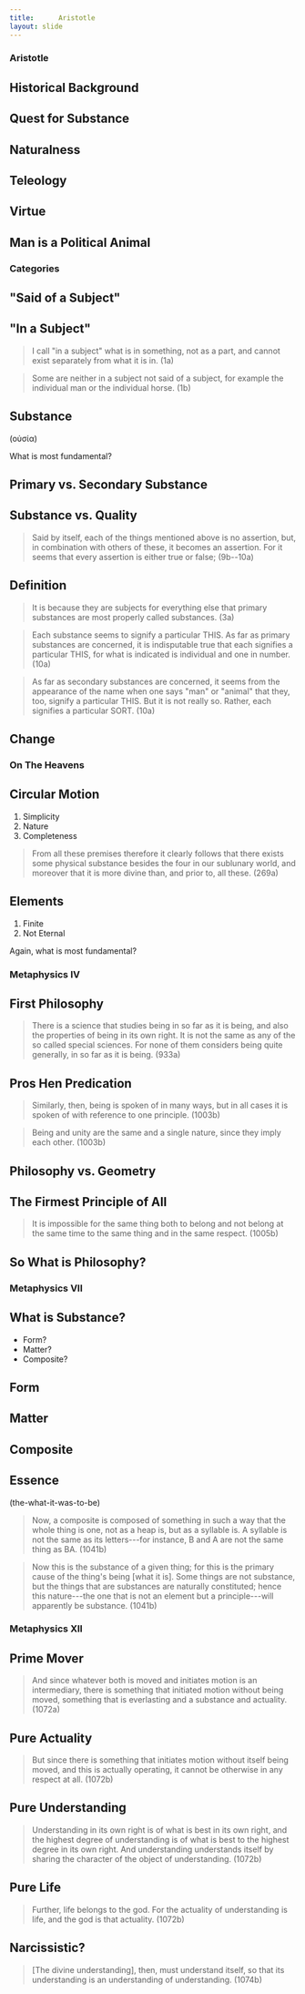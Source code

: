 ```yaml
---
title:      Aristotle
layout: slide
---
```



<section><!--Begin Aristotle Intro-->
<section data-background="https://positivepsychologyprogram.com/wp-content/uploads/2015/02/aristotelian-principle.jpg">

# Aristotle 

</section></section>

<section data-markdown>

## Historical Background ##

</section>
<section data-markdown>

## Quest for Substance ##

</section><section data-markdown>

## Naturalness ##

</section>
<section data-markdown>

## Teleology ##

</section>
<section data-markdown>

## Virtue ##

</section>
<section data-markdown>

## Man is a Political Animal ##

</section>
</section><!--End Aristotle Intro-->
<section data-markdown><!--Begin Categories-->
<section data-background="http://notetoself.typepad.com/.a/6a0115705a75a1970b0120a66db65e970c-500wi">

# Categories #

</section>
<section data-markdown>

## "Said of a Subject" ##

</section>
<section data-markdown>

## "In a Subject" ##

> I call "in a subject" what is in something, not as a part, and
> cannot exist separately from what it is in.
> (1a)

</section>
<section data-markdown>

> Some are neither in a subject not said of a subject, for example
> the individual man or the individual horse.
> (1b)

</section>
<section data-markdown>

## Substance ##

(οὐσία)

What is most fundamental?

</section>
<section data-markdown>

## Primary vs. Secondary Substance ##

</section>
<section data-markdown>

## Substance vs. Quality ##

</section>
<section data-markdown>

> Said by itself, each of the things mentioned above is no
> assertion, but, in combination with others of these, it becomes
> an assertion.  For it seems that every assertion is either true
> or false;
> (9b--10a)

</section>
<section data-markdown>

## Definition ##

</section>
<section data-markdown>

> It is because they are subjects for everything else that primary
> substances are most properly called substances.
> (3a)

</section>
<section data-markdown>

> Each substance seems to signify a particular THIS.  As far as
> primary substances are concerned, it is indisputable true that
> each signifies a particular THIS, for what is indicated is
> individual and one in number.
> (10a)

</section>
<section data-markdown>

> As far as secondary substances are concerned, it seems from the
> appearance of the name when one says "man" or "animal" that they,
> too, signify a particular THIS.  But it is not really so.
> Rather, each signifies a particular SORT.
> (10a)

</section>
<section data-markdown>

## Change ##

</section>
</section><!--End Categories-->
<section data-markdown><!--Begin On The Heavens-->
<section data-background="https://s-media-cache-ak0.pinimg.com/736x/c7/83/42/c783426124c0ba2c9bf3fc01f2c77294.jpg">

# On The Heavens #

</section>
<section data-markdown>

## Circular Motion ##

1. Simplicity
2. Nature
3. Completeness

</section>
<section data-markdown>

> From all these premises therefore it clearly follows that there
> exists some physical substance besides the four in our sublunary
> world, and moreover that it is more divine than, and prior to,
> all these.
> (269a)

</section>
<section data-markdown>

## Elements ##

1. Finite
2. Not Eternal

</section>
<section data-markdown>

Again, what is most fundamental?

</section>
</section><!--End On The Heavens-->
<section data-markdown><!--Begin Metaphysics IV-->
<section data-background="https://upload.wikimedia.org/wikipedia/commons/0/06/Aristotle-Raphael.JPG">

# Metaphysics IV #

</section>
<section data-markdown>

## First Philosophy ##

> There is a science that studies being in so far as it is being,
> and also the properties of being in its own right.  It is not the
> same as any of the so called special sciences.  For none of them
> considers being quite generally, in so far as it is being.
> (933a)

</section>
<section data-markdown>

## Pros Hen Predication ##

> Similarly, then, being is spoken of in many ways, but in all
> cases it is spoken of with reference to one principle.
> (1003b)

</section>
<section data-markdown>

> Being and unity are the same and a single nature, since they
> imply each other.
> (1003b)

</section>
<section data-markdown>

## Philosophy vs. Geometry ##

</section>
<section data-markdown>

## The Firmest Principle of All ##

> It is impossible for the same thing both to belong and not belong
> at the same time to the same thing and in the same respect.
> (1005b)

</section>
<section data-markdown>

## So What is Philosophy? ##

</section>
</section><!--End Metaphysics IV-->
<section data-markdown><!--Begin Metaphysics VII-->
<section data-background="http://newshour-tc.pbs.org/newshour/wp-content/uploads/2016/01/greekart.jpg">

# Metaphysics VII #

</section>
<section data-markdown>

## What is Substance? ##

- Form?
- Matter?
- Composite?

</section>
<section data-markdown>

## Form ##

</section>
<section data-markdown>

## Matter ##

</section>
<section data-markdown>

## Composite ##

</section>
<section data-markdown>

## Essence ##

(the-what-it-was-to-be)

</section>
<section data-markdown>

> Now, a composite is composed of something in such a way that the
> whole thing is one, not as a heap is, but as a syllable is.  A
> syllable is not the same as its letters---for instance, B and A
> are not the same thing as BA.
> (1041b)

</section>
<section data-markdown>

> Now this is the substance of a given thing; for this is the
> primary cause of the thing's being [what it is].  Some things are
> not substance, but the things that are substances are naturally
> constituted; hence this nature---the one that is not an element
> but a principle---will apparently be substance.
> (1041b)

</section>
</section><!--End Metaphysics VII-->
<section data-markdown><!--Begin Metaphysics VIII-->
<section data-background="https://upload.wikimedia.org/wikipedia/commons/d/d2/Paradiso_Canto_31.jpg">

# Metaphysics XII #

</section>
<section data-markdown>

## Prime Mover ##

> And since whatever both is moved and initiates motion is an
> intermediary, there is something that initiated motion without
> being moved, something that is everlasting and a substance and
> actuality.
> (1072a)

</section>
<section data-markdown>

## Pure Actuality ##

> But since there is something that initiates motion without itself
> being moved, and this is actually operating, it cannot be
> otherwise in any respect at all.
> (1072b)

</section>
<section data-markdown>

## Pure Understanding ##

> Understanding in its own right is of what is best in its own
> right, and the highest degree of understanding is of what is best
> to the highest degree in its own right.  And understanding
> understands itself by sharing the character of the object of
> understanding.
> (1072b)

</section>
<section data-markdown>

## Pure Life ##

> Further, life belongs to the god.  For the actuality of
> understanding is life, and the god is that actuality.
> (1072b)

</section>
<section data-markdown>

## Narcissistic? ##

> [The divine understanding], then, must understand itself, so that
> its understanding is an understanding of understanding.
> (1074b)

</section>
</section><!--End Metaphysics VIII-->